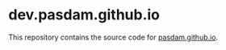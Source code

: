 # dev.pasdam.github.io

This repository contains the source code for [pasdam.github.io](pasdam.github.io).
